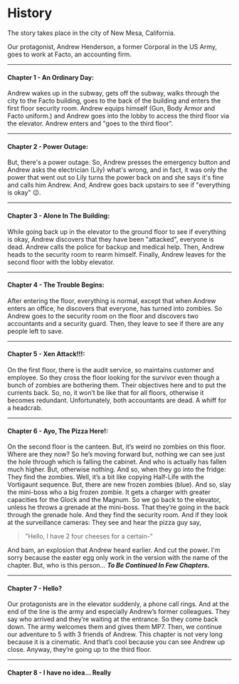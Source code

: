 ﻿# History

The story takes place in the city of New Mesa, California. 

Our protagonist, Andrew Henderson, a former Corporal in the US Army, goes to work at Facto, an accounting firm.

***

#### Chapter 1 - An Ordinary Day: 
Andrew wakes up in the subway, gets off the subway, walks through the city to the Facto building, goes to the back of the building and enters the first floor security room. Andrew equips himself (Gun, Body Armor and Facto uniform.) and Andrew goes into the lobby to access the third floor via the elevator. Andrew enters and "goes to the third floor".

***

#### Chapter 2 - Power Outage:
But, there's a power outage. So, Andrew presses the emergency button and Andrew asks the electrician (Lily) what's wrong, and in fact, it was only the power that went out so Lily turns the power back on and she says it's fine and calls him Andrew. And, Andrew goes back upstairs to see if "everything is okay" 😉.

***

#### Chapter 3 - Alone In The Building:
While going back up in the elevator to the ground floor to see if everything is okay, Andrew discovers that they have been "attacked", everyone is dead. Andrew calls the police for backup and medical help. Then, Andrew heads to the security room to rearm himself. Finally, Andrew leaves for the second floor with the lobby elevator.

***

#### Chapter 4 - The Trouble Begins:
After entering the floor, everything is normal, except that when Andrew enters an office, he discovers that everyone, has turned into zombies. So Andrew goes to the security room on the floor and discovers two accountants and a security guard. Then, they leave to see if there are any people left to save.

***

#### Chapter 5 - Xen Attack!!!:
On the first floor, there is the audit service, so maintains customer and employee.
So they cross the floor looking for the survivor even though a bunch of zombies are bothering them.
Their objectives here and to put the currents back.
So, no, it won’t be like that for all floors, otherwise it becomes redundant.
Unfortunately, both accountants are dead.
A whiff for a headcrab.

***

#### Chapter 6 - Ayo, The Pizza Here!:
On the second floor is the canteen.
But, it’s weird no zombies on this floor.
Where are they now?
So he’s moving forward but, nothing we can see just the hole through which is falling the cabinet.
And who is actually has fallen much higher.
But, otherwise nothing.
And so, when they go into the fridge:
They find the zombies.
Well, it’s a bit like copying Half-Life with the Vortigaunt sequence.
But, there are new frozen zombies (blue).
And so, slay the mini-boss who a big frozen zombie.
It gets a charger with greater capacities for the Glock and the Magnum.
So we go back to the elevator, unless he throws a grenade at the mini-boss.
That they’re going in the back through the grenade hole.
And they find the security room.
And if they look at the surveillance cameras:
They see and hear the pizza guy say,

> "Hello, I have 2 four cheeses for a certain-"

And bam, an explosion that Andrew heard earlier.
And cut the power.
I'm sorry because the easter egg only work in the version with the name of the chapter.
But, who is this person...
***To Be Continued In Few Chapters.***

***

#### Chapter 7 - Hello?
Our protagonists are in the elevator suddenly, a phone call rings.
And at the end of the line is the army and especially Andrew’s former colleagues.
They say who arrived and they’re waiting at the entrance.
So they come back down. The army welcomes them and gives them MP7.
Then, we continue our adventure to 5 with 3 friends of Andrew.
This chapter is not very long because it is a cinematic.
And that’s cool because you can see Andrew up close.
Anyway, they’re going up to the third floor.

***

#### Chapter 8 - I have no idea... Really